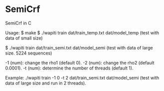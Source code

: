 # SemiCrf
SemiCrf in C

Usage:
$ make 
$ ./wapiti train dat/train_temp.txt dat/model_temp   (test with data of small size)

$ ./wapiti train dat/train_semi.txt dat/model_semi   (test with data of large size. 5224 sequences)

-1 (num): change the rho1 (default 0).
-2 (num): change the rho2 (default 0.0001).
-t (num): determine the number of threads (default 1).

Example:
./wapiti train -1 0 -t 2 dat/train_semi.txt dat/model_semi (test with data of large size and run in 2 threads).